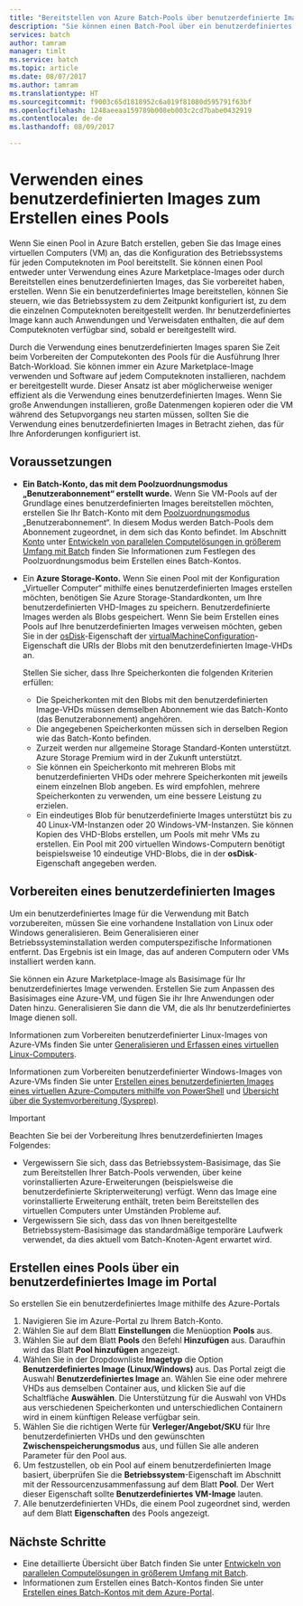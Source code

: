 ```yaml
---
title: "Bereitstellen von Azure Batch-Pools über benutzerdefinierte Images | Microsoft-Dokumentation"
description: "Sie können einen Batch-Pool über ein benutzerdefiniertes Image erstellen, um Serverknoten bereitzustellen, die die Software und die Daten enthalten, die Sie für Ihre Anwendung benötigen. Benutzerdefinierte Images sind eine effiziente Möglichkeit zum Konfigurieren von Computeknoten, um Ihre Batch-Workloads auszuführen."
services: batch
author: tamram
manager: timlt
ms.service: batch
ms.topic: article
ms.date: 08/07/2017
ms.author: tamram
ms.translationtype: HT
ms.sourcegitcommit: f9003c65d1818952c6a019f81080d595791f63bf
ms.openlocfilehash: 1248aeeaa159789b008eb003c2cd7babe0432919
ms.contentlocale: de-de
ms.lasthandoff: 08/09/2017

---
```


# <a name="use-a-custom-image-to-create-a-pool"></a>Verwenden eines benutzerdefinierten Images zum Erstellen eines Pools

Wenn Sie einen Pool in Azure Batch erstellen, geben Sie das Image eines virtuellen Computers (VM) an, das die Konfiguration des Betriebssystems für jeden Computeknoten im Pool bereitstellt. Sie können einen Pool entweder unter Verwendung eines Azure Marketplace-Images oder durch Bereitstellen eines benutzerdefinierten Images, das Sie vorbereitet haben, erstellen. Wenn Sie ein benutzerdefiniertes Image bereitstellen, können Sie steuern, wie das Betriebssystem zu dem Zeitpunkt konfiguriert ist, zu dem die einzelnen Computeknoten bereitgestellt werden. Ihr benutzerdefiniertes Image kann auch Anwendungen und Verweisdaten enthalten, die auf dem Computeknoten verfügbar sind, sobald er bereitgestellt wird.

Durch die Verwendung eines benutzerdefinierten Images sparen Sie Zeit beim Vorbereiten der Computekonten des Pools für die Ausführung Ihrer Batch-Workload. Sie können immer ein Azure Marketplace-Image verwenden und Software auf jedem Computeknoten installieren, nachdem er bereitgestellt wurde. Dieser Ansatz ist aber möglicherweise weniger effizient als die Verwendung eines benutzerdefinierten Images. Wenn Sie große Anwendungen installieren, große Datenmengen kopieren oder die VM während des Setupvorgangs neu starten müssen, sollten Sie die Verwendung eines benutzerdefinierten Images in Betracht ziehen, das für Ihre Anforderungen konfiguriert ist.  

## <a name="prerequisites"></a>Voraussetzungen

- **Ein Batch-Konto, das mit dem Poolzuordnungsmodus „Benutzerabonnement“ erstellt wurde.** Wenn Sie VM-Pools auf der Grundlage eines benutzerdefinierten Images bereitstellen möchten, erstellen Sie Ihr Batch-Konto mit dem [Poolzuordnungsmodus](batch-api-basics.md#pool-allocation-mode) „Benutzerabonnement“. In diesem Modus werden Batch-Pools dem Abonnement zugeordnet, in dem sich das Konto befindet. Im Abschnitt [Konto](batch-api-basics.md#account) unter [Entwickeln von parallelen Computelösungen in größerem Umfang mit Batch](batch-api-basics.md) finden Sie Informationen zum Festlegen des Poolzuordnungsmodus beim Erstellen eines Batch-Kontos.

- Ein **Azure Storage-Konto.** Wenn Sie einen Pool mit der Konfiguration „Virtueller Computer“ mithilfe eines benutzerdefinierten Images erstellen möchten, benötigen Sie Azure Storage-Standardkonten, um Ihre benutzerdefinierten VHD-Images zu speichern. Benutzerdefinierte Images werden als Blobs gespeichert. Wenn Sie beim Erstellen eines Pools auf Ihre benutzerdefinierten Images verweisen möchten, geben Sie in der [osDisk](https://docs.microsoft.com/rest/api/batchservice/add-a-pool-to-an-account#bk_osdisk)-Eigenschaft der [virtualMachineConfiguration](https://docs.microsoft.com/rest/api/batchservice/add-a-pool-to-an-account#bk_vmconf)-Eigenschaft die URIs der Blobs mit den benutzerdefinierten Image-VHDs an.

    Stellen Sie sicher, dass Ihre Speicherkonten die folgenden Kriterien erfüllen:   
    
    - Die Speicherkonten mit den Blobs mit den benutzerdefinierten Image-VHDs müssen demselben Abonnement wie das Batch-Konto (das Benutzerabonnement) angehören.
    - Die angegebenen Speicherkonten müssen sich in derselben Region wie das Batch-Konto befinden.
    - Zurzeit werden nur allgemeine Storage Standard-Konten unterstützt. Azure Storage Premium wird in der Zukunft unterstützt.
    - Sie können ein Speicherkonto mit mehreren Blobs mit benutzerdefinierten VHDs oder mehrere Speicherkonten mit jeweils einem einzelnen Blob angeben. Es wird empfohlen, mehrere Speicherkonten zu verwenden, um eine bessere Leistung zu erzielen.
    - Ein eindeutiges Blob für benutzerdefinierte Images unterstützt bis zu 40 Linux-VM-Instanzen oder 20 Windows-VM-Instanzen. Sie können Kopien des VHD-Blobs erstellen, um Pools mit mehr VMs zu erstellen. Ein Pool mit 200 virtuellen Windows-Computern benötigt beispielsweise 10 eindeutige VHD-Blobs, die in der **osDisk**-Eigenschaft angegeben werden.
    
## <a name="prepare-a-custom-image"></a>Vorbereiten eines benutzerdefinierten Images

Um ein benutzerdefiniertes Image für die Verwendung mit Batch vorzubereiten, müssen Sie eine vorhandene Installation von Linux oder Windows generalisieren. Beim Generalisieren einer Betriebssysteminstallation werden computerspezifische Informationen entfernt. Das Ergebnis ist ein Image, das auf anderen Computern oder VMs installiert werden kann.  

Sie können ein Azure Marketplace-Image als Basisimage für Ihr benutzerdefiniertes Image verwenden. Erstellen Sie zum Anpassen des Basisimages eine Azure-VM, und fügen Sie ihr Ihre Anwendungen oder Daten hinzu. Generalisieren Sie dann die VM, die als Ihr benutzerdefiniertes Image dienen soll.   

Informationen zum Vorbereiten benutzerdefinierter Linux-Images von Azure-VMs finden Sie unter [Generalisieren und Erfassen eines virtuellen Linux-Computers](../virtual-machines/linux/capture-image.md). 

Informationen zum Vorbereiten benutzerdefinierter Windows-Images von Azure-VMs finden Sie unter [Erstellen eines benutzerdefinierten Images eines virtuellen Azure-Computers mithilfe von PowerShell](../virtual-machines/windows/tutorial-custom-images.md) und [Übersicht über die Systemvorbereitung (Sysprep)](https://docs.microsoft.com/windows-hardware/manufacture/desktop/sysprep--system-preparation--overview). 

> [!IMPORTANT]
> Beachten Sie bei der Vorbereitung Ihres benutzerdefinierten Images Folgendes:
> - Vergewissern Sie sich, dass das Betriebssystem-Basisimage, das Sie zum Bereitstellen Ihrer Batch-Pools verwenden, über keine vorinstallierten Azure-Erweiterungen (beispielsweise die benutzerdefinierte Skripterweiterung) verfügt. Wenn das Image eine vorinstallierte Erweiterung enthält, treten beim Bereitstellen des virtuellen Computers unter Umständen Probleme auf.
> - Vergewissern Sie sich, dass das von Ihnen bereitgestellte Betriebssystem-Basisimage das standardmäßige temporäre Laufwerk verwendet, da dies aktuell vom Batch-Knoten-Agent erwartet wird.
>
>
    
## <a name="create-a-pool-from-a-custom-image-in-the-portal"></a>Erstellen eines Pools über ein benutzerdefiniertes Image im Portal

So erstellen Sie ein benutzerdefiniertes Image mithilfe des Azure-Portals

1. Navigieren Sie im Azure-Portal zu Ihrem Batch-Konto.
2. Wählen Sie auf dem Blatt **Einstellungen** die Menüoption **Pools** aus.
3. Wählen Sie auf dem Blatt **Pools** den Befehl **Hinzufügen** aus. Daraufhin wird das Blatt **Pool hinzufügen** angezeigt.
4. Wählen Sie in der Dropdownliste **Imagetyp** die Option **Benutzerdefiniertes Image (Linux/Windows)** aus. Das Portal zeigt die Auswahl **Benutzerdefiniertes Image** an. Wählen Sie eine oder mehrere VHDs aus demselben Container aus, und klicken Sie auf die Schaltfläche **Auswählen**. 
   Die Unterstützung für die Auswahl von VHDs aus verschiedenen Speicherkonten und unterschiedlichen Containern wird in einem künftigen Release verfügbar sein.
5. Wählen Sie die richtigen Werte für **Verleger/Angebot/SKU** für Ihre benutzerdefinierten VHDs und den gewünschten **Zwischenspeicherungsmodus** aus, und füllen Sie alle anderen Parameter für den Pool aus.
6. Um festzustellen, ob ein Pool auf einem benutzerdefinierten Image basiert, überprüfen Sie die **Betriebssystem**-Eigenschaft im Abschnitt mit der Ressourcenzusammenfassung auf dem Blatt **Pool**. Der Wert dieser Eigenschaft sollte **Benutzerdefiniertes VM-Image** lauten.
7. Alle benutzerdefinierten VHDs, die einem Pool zugeordnet sind, werden auf dem Blatt **Eigenschaften** des Pools angezeigt.
 
## <a name="next-steps"></a>Nächste Schritte

- Eine detaillierte Übersicht über Batch finden Sie unter [Entwickeln von parallelen Computelösungen in größerem Umfang mit Batch](batch-api-basics.md).
- Informationen zum Erstellen eines Batch-Kontos finden Sie unter [Erstellen eines Batch-Kontos mit dem Azure-Portal](batch-account-create-portal.md).
